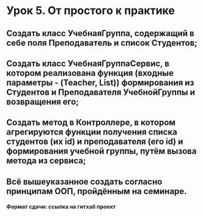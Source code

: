 # Урок 5. От простого к практике

## Создать класс УчебнаяГруппа, содержащий в себе поля Преподаватель и список Студентов;
## Создать класс УчебнаяГруппаСервис, в котором реализована функция (входные параметры - (Teacher, List<Strudent>)) формирования из Студентов и Преподавателя УчебнойГруппы и возвращения его;
## Создать метод в Контроллере, в котором агрегируются функции получения списка студентов (их id) и преподавателя (его id) и формирования учебной группы, путём вызова метода из сервиса;
## Всё вышеуказанное создать согласно принципам ООП, пройдённым на семинаре.

#### Формат сдачи: ссылка на гитхаб проект


